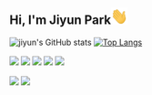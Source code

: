 
## Hi, I'm Jiyun Park<img src="https://raw.githubusercontent.com/isabellaji/isabellaji/main/wave.gif" width="30">

![jiyun's GitHub stats](https://github-readme-stats.vercel.app/api?username=jiyun-par&show_icons=true&theme=monokai&hide_title=true)
[![Top Langs](https://github-readme-stats.vercel.app/api/top-langs/?username=jiyun-par&layout=compact)](https://github.com/jiyun-par/github-readme-stats)

<p align="left"><img src ="https://img.shields.io/badge/html5-E34F26.svg?&style=for-the-badge&logo=HTML5&logoColor=white" align="center"/>
<img src ="https://img.shields.io/badge/css-1572B6.svg?&style=for-the-badge&logo=CSS3&logoColor=white" align="center"/>
<img src ="https://img.shields.io/badge/javascript-F7DF1E.svg?&style=for-the-badge&logo=JAVASCRIPT&logoColor=white" align="center"/>
  <img src ="https://img.shields.io/badge/typescript-3178C6.svg?&style=for-the-badge&logo=TYPESCRIPT&logoColor=white" align="center"/>
<img src ="https://img.shields.io/badge/jquery-0769AD.svg?&style=for-the-badge&logo=JQUERY&logoColor=white" align="center"/><br/><br/>
<img src ="https://img.shields.io/badge/react-61DAFB.svg?&style=for-the-badge&logo=REACT&logoColor=white" align="center"/>
<img src ="https://img.shields.io/badge/vue-4FC08D.svg?&style=for-the-badge&logo=vue.js&logoColor=white" align="center"/>
</p><br/>
